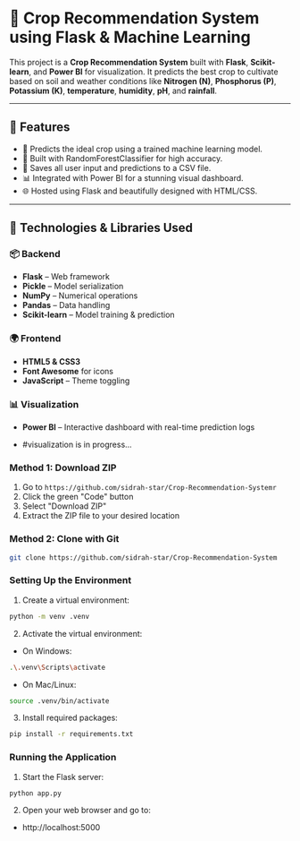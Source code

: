 # 🌱 Crop Recommendation System using Flask & Machine Learning

This project is a **Crop Recommendation System** built with **Flask**, **Scikit-learn**, and **Power BI** for visualization. It predicts the best crop to cultivate based on soil and weather conditions like **Nitrogen (N)**, **Phosphorus (P)**, **Potassium (K)**, **temperature**, **humidity**, **pH**, and **rainfall**.

---

## 🚀 Features

- 🔮 Predicts the ideal crop using a trained machine learning model.
- 🧠 Built with RandomForestClassifier for high accuracy.
- 📂 Saves all user input and predictions to a CSV file.
- 📊 Integrated with Power BI for a stunning visual dashboard.
- 🌐 Hosted using Flask and beautifully designed with HTML/CSS.

---

## 🧪 Technologies & Libraries Used

### 📦 Backend
- **Flask** – Web framework
- **Pickle** – Model serialization
- **NumPy** – Numerical operations
- **Pandas** – Data handling
- **Scikit-learn** – Model training & prediction

### 🌍 Frontend
- **HTML5 & CSS3**
- **Font Awesome** for icons
- **JavaScript** – Theme toggling

### 📊 Visualization
- **Power BI** – Interactive dashboard with real-time prediction logs

- #visualization is in progress...
### Method 1: Download ZIP
1. Go to `https://github.com/sidrah-star/Crop-Recommendation-Systemr`
2. Click the green "Code" button
3. Select "Download ZIP"
4. Extract the ZIP file to your desired location

### Method 2: Clone with Git
```bash
git clone https://github.com/sidrah-star/Crop-Recommendation-System
```

### Setting Up the Environment
1. Create a virtual environment:
```bash
python -m venv .venv
```

2. Activate the virtual environment:
- On Windows:
```bash
.\.venv\Scripts\activate
```
- On Mac/Linux:
```bash
source .venv/bin/activate
```

3. Install required packages:
```bash
pip install -r requirements.txt
```

### Running the Application
1. Start the Flask server:
```bash
python app.py
```

2. Open your web browser and go to:
- http://localhost:5000 


